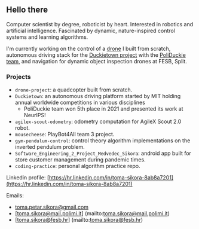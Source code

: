 ## Hello there

Computer scientist by degree, roboticist by heart. Interested in robotics and artificial intelligence. Fascinated by dynamic, nature-inspired control systems and learning algorithms.

I'm currently working on the control of a [drone](https://github.com/sikora-toma/drone-project) I built from scratch, autonomous driving stack for the [Duckietown project](https://github.com/duckietown/gym-duckietown) with the [PoliDuckie team](https://github.com/poliduckie), and navigation for dynamic object inspection drones at FESB, Split.

### Projects
- `drone-project`: a quadcopter built from scratch.
- `Duckietown`: an autonomous driving platform started by MIT holding annual worldwide competitions in various disciplines
  - PoliDuckie team won 5th place in 2021 and presented its work at NeurIPS!
- `agilex-scout-odometry`: odometry computation for AgileX Scout 2.0 robot. 
- `mousecheese`: PlayBot4All team 3 project.
- `gym-pendulum-control`: control theory algorithm implementations on the inverted pendulum problem.
- `Software_Engineering_2_Project_Medvedec_Sikora`: android app built for store customer management during pandemic times. 
- `coding-practice`: personal algorithm practice repo.


Linkedin profile: [https://hr.linkedin.com/in/toma-sikora-8ab8a7201](https://hr.linkedin.com/in/toma-sikora-8ab8a7201)

Emails:
- [toma.petar.sikora@gmail.com](mailto:toma.petar.sikora@gmail.com)
- [toma.sikora@mail.polimi.it] (mailto:toma.sikora@mail.polimi.it)
- [toma.sikora@fesb.hr] (mailto:toma.sikora@fesb.hr)
<!--
**sikora-toma/sikora-toma** is a ✨ _special_ ✨ repository because its `README.md` (this file) appears on your GitHub profile.

Here are some ideas to get you started:

- 🔭 I’m currently working on ...
- 🌱 I’m currently learning ...
- 👯 I’m looking to collaborate on ...
- 🤔 I’m looking for help with ...
- 💬 Ask me about ...
- 📫 How to reach me: ...
- 😄 Pronouns: ...
- ⚡ Fun fact: ...
-->
